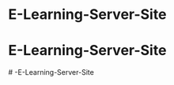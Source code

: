 # E-Learning-Server-Site
# E-Learning-Server-Site
#   - E - L e a r n i n g - S e r v e r - S i t e  
 